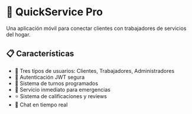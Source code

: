 # 🚀 QuickService Pro

Una aplicación móvil para conectar clientes con trabajadores de servicios del hogar.

## 📋 Características

- 👥 Tres tipos de usuarios: Clientes, Trabajadores, Administradores
- 🔐 Autenticación JWT segura
- 📅 Sistema de turnos programados
- 🚀 Servicio inmediato para emergencias
- ⭐ Sistema de calificaciones y reviews
- 💬 Chat en tiempo real
